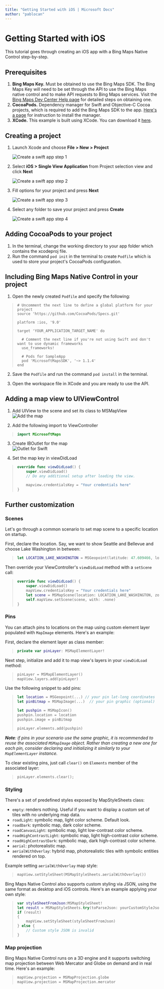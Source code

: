```yaml
---
title: "Getting Started with iOS | Microsoft Docs"
author: "pablocan"
---
```


# Getting Started with iOS

This tutorial goes through creating an iOS app with a Bing Maps Native Control step-by-step.

## Prerequisites

1. **Bing Maps Key.** Must be obtained to use the Bing Maps SDK. The Bing Maps Key will need to be set through the API to use the Bing Maps native control and to make API requests to Bing Maps services. Visit the [Bing Maps Dev Center Help page](https://docs.microsoft.com/bingmaps/getting-started/bing-maps-dev-center-help/getting-a-bing-maps-key) for detailed steps on obtaining one.
2. **CocoaPods.** Dependency manager for Swift and Objective-C Cocoa projects, which is required to add the Bing Maps SDK to the app. [Here's a page](https://guides.cocoapods.org/using/getting-started.html) for instruction to install the manager.
3. **XCode.**  This example is built using XCode. You can download it [here](https://developer.apple.com/xcode/).

## Creating a project

1. Launch Xcode and choose **File > New > Project**

    ![Create a swift app step 1](media/new-project1.png "Step 1")

2. Select **iOS > Single View Application** from Project selection view and click **Next**

    ![Create a swift app step 2](media/new-project2.png "Step 2")

3. Fill options for your project and press **Next**

    ![Create a swift app step 3](media/new-project3.png "Step 3")

4. Select any folder to save your project and press **Create**

    ![Create a swift app step 4](media/new-project4.png "Step 4")

## Adding CocoaPods to your project

1. In the terminal, change the working directory to your app folder which contains the xcodeproj file.
2. Run the command `pod init` in the terminal to create `Podfile` which is used to store your project's CocoaPods configuration.

## Including Bing Maps Native Control in your project

1. Open the newly created `Podfile` and specify the following:
>```
> # Uncomment the next line to define a global platform for your project
> source 'https://github.com/CocoaPods/Specs.git'
>
> platform :ios, '9.0'
>
> target 'YOUR_APPLICATION_TARGET_NAME' do
>
>   # Comment the next line if you're not using Swift and don't want to use dynamic frameworks
>   use_frameworks!
>
>   # Pods for SampleApp
>   pod 'MicrosoftMapsSDK', '~> 1.1.4'
> end
>```

2. Save the `Podfile` and run the command `pod install` in the terminal.

3. Open the workspace file in XCode and you are ready to use the API.

## Adding a map view to UIViewControl

1. Add UIView to the scene and set its class to MSMapView  
![Add the map](media/add-map.png "Add the map")  

2. Add the following import to ViewController

>```swift
> import MicrosoftMaps
>```

3. Create IBOutlet for the map  
    ![Outlet for Swift](media/outlet-swift.png "Outlet for Swift")  

4. Set the map key in viewDidLoad

>```swift
> override func viewDidLoad() {
>     super.viewDidLoad()
>     // Do any additional setup after loading the view.
>
>     mapview.credentialsKey = "Your credentials here"
> }
>```

## Further customization

### Scenes

Let's go through a common scenario to set map scene to a specific location on startup.

First, declare the location. Say, we want to show Seattle and Bellevue and choose Lake Washington in between:

>```swift
> let LOCATION_LAKE_WASHINGTON = MSGeopoint(latitude: 47.609466, longitude: -122.265185)
>```

Then override your ViewController's `viewDidLoad` method with a `setScene` call:

>```swift
> override func viewDidLoad() {
>     super.viewDidLoad()
>     mapView.credentialsKey = "Your credentials here"
>     let scene = MSMapScene(location: LOCATION_LAKE_WASHINGTON, zoomLevel: 10 )
>     self.mapView.setScene(scene, with: .none)
> }
>```

### Pins

You can attach pins to locations on the map using custom element layer populated with `MapImage` elements. Here's an example:

First, declare the element layer as class member:

>```swift
> private var pinLayer: MSMapElementLayer!
>```

Next step, initialize and add it to map view's layers in your `viewDidLoad` method:

>```swift
> pinLayer = MSMapElementLayer()
> mapView.layers.add(pinLayer)
 >```

Use the following snippet to add pins:

>```swift
> let location = MSGeopoint(...) // your pin lat-long coordinates
> let pinBitmap = MSMapImage(...)  // your pin graphic (optional)
>
> let pushpin = MSMapIcon()
> pushpin.location = location
> pushpin.image = pinBitmap
>
> pinLayer.elements.add(pushpin)
>```

***Note**: if pins in your scenario use the same graphic, it is recommended to reuse the associated `MSMapImage` object. Rather than creating a new one for each pin, consider declaring and initializing it similarly to your `MapElementLayer` instance.*

To clear existing pins, just call `clear()` on `Elements` member of the associated layer:

>```swift
> pinLayer.elements.clear();
>```

### Styling

There's a set of predefined styles exposed by MapStyleSheets class:

* `empty`: renders nothing. Useful if you want to display a custom set of tiles with no underlying map data.
* `roadLight`: symbolic map, light color scheme. Default look.
* `roadDark`: symbolic map, dark color scheme.
* `roadCanvasLight`: symbolic map, light low-contrast color scheme.
* `roadHighContrastLight`: symbolic map, light high-contrast color scheme.
* `roadHighContrastDark`: symbolic map, dark high-contrast color scheme.
* `aerial`: photorealistic map.
* `aerialWithOverlay`: hybrid map, photorealistic tiles with symbolic entities rendered on top.

Example setting `aerialWithOverlay` map style:

>```swift
> mapView.setStyleSheet(MSMapStyleSheets.aerialWithOverlay())
>```

Bing Maps Native Control also supports custom styling via JSON, using the same format as desktop and iOS controls. Here's an example applying your own style:

>```swift
> var styleSheetFromJson:MSMapStyleSheet!
> let result = MSMapStyleSheets.try(toParseJson: yourCustomStyleJsonString, into:&styleSheetFromJson)
> if (result)
> {
>     mapView.setStyleSheet(styleSheetFromJson)
> } else {
>     // Custom style JSON is invalid
> }
>```


### Map projection

Bing Maps Native Control runs on a 3D engine and it supports switching map projection between Web Mercator and Globe on demand and in real time. Here's an example:

>```swift
> mapView.projection = MSMapProjection.globe
> mapView.projection = MSMapProjection.mercator
>```
